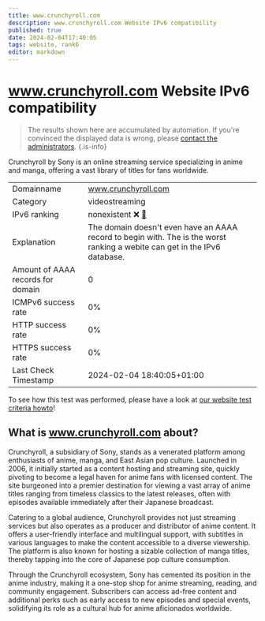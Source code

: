 ```yaml
---
title: www.crunchyroll.com
description: www.crunchyroll.com Website IPv6 compatibility
published: true
date: 2024-02-04T17:40:05
tags: website, rank6
editor: markdown
---
```


# www.crunchyroll.com Website IPv6 compatibility

> The results shown here are accumulated by automation. If you're convinced the displayed data is wrong, please [contact the administrators](/howto/chat). 
{.is-info}

Crunchyroll by Sony is an online streaming service specializing in anime and manga, offering a vast library of titles for fans worldwide.


|   |   |
| - | - |
| Domainname | www.crunchyroll.com
| Category | videostreaming |
| IPv6 ranking | nonexistent :x: [🔗](/howto/ranking) |
| Explanation | The domain doesn't even have an AAAA record to begin with. The is the worst ranking a webite can get in the IPv6 database. |
| Amount of AAAA records for domain | 0 |
| ICMPv6 success rate | 0%|
| HTTP success rate | 0% |
| HTTPS success rate | 0% |
| Last Check Timestamp | 2024-02-04 18:40:05+01:00 |

To see how this test was performed, please have a look at [our website test criteria howto](/howto/testcriteria/website)!


## What is www.crunchyroll.com about?
Crunchyroll, a subsidiary of Sony, stands as a venerated platform among enthusiasts of anime, manga, and East Asian pop culture. Launched in 2006, it initially started as a content hosting and streaming site, quickly pivoting to become a legal haven for anime fans with licensed content. The site burgeoned into a premier destination for viewing a vast array of anime titles ranging from timeless classics to the latest releases, often with episodes available immediately after their Japanese broadcast.

Catering to a global audience, Crunchyroll provides not just streaming services but also operates as a producer and distributor of anime content. It offers a user-friendly interface and multilingual support, with subtitles in various languages to make the content accessible to a diverse viewership. The platform is also known for hosting a sizable collection of manga titles, thereby tapping into the core of Japanese pop culture consumption.

Through the Crunchyroll ecosystem, Sony has cemented its position in the anime industry, making it a one-stop shop for anime streaming, reading, and community engagement. Subscribers can access ad-free content and additional perks such as early access to new episodes and special events, solidifying its role as a cultural hub for anime aficionados worldwide.


